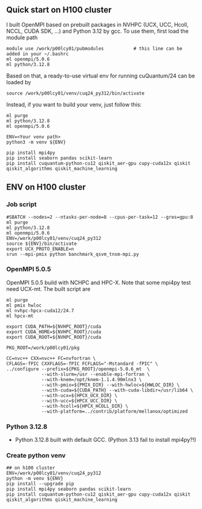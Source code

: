 ## Quick start on H100 cluster
I built OpenMPI based on prebuilt packages in NVHPC (UCX, UCC, Hcoll, NCCL, CUDA SDK, ...) and Python 3.12 by gcc. To use them, first load the module path 
```
module use /work/p00lcy01/pubmodules           # this line can be added in your ~/.bashrc
ml openmpi/5.0.6
ml python/3.12.8
```

Based on that, a ready-to-use virtual env for running cuQuantum/24 can be loaded by
```
source /work/p00lcy01/venv/cuq24_py312/bin/activate
```

Instead, if you want to build your venv, just follow this:
```
ml purge
ml python/3.12.8
ml openmpi/5.0.6

ENV=<Your venv path>
python3 -m venv ${ENV}

pip install mpi4py
pip install seaborn pandas scikit-learn
pip install cuquantum-python-cu12 qiskit_aer-gpu cupy-cuda12x qiskit qiskit_algorithms qiskit_machine_learning
```

## ENV on H100 cluster
### Job script
```
#SBATCH --nodes=2 --ntasks-per-node=8 --cpus-per-task=12 --gres=gpu:8
ml purge
ml python/3.12.8
ml openmpi/5.0.6
ENV=/work/p00lcy01/venv/cuq24_py312
source ${ENV}/bin/activate
export UCX_PROTO_ENABLE=n
srun --mpi-pmix python banchmark_qsvm_tnsm-mpi.py
```
### OpenMPI 5.0.5
OpenMPI 5.0.5 build with NCHPC and HPC-X. Note that some mpi4py test need UCX-mt. The built script are
```
ml purge
ml pmix hwloc
ml nvhpc-hpcx-cuda12/24.7
ml hpcx-mt

export CUDA_PATH=${NVHPC_ROOT}/cuda
export CUDA_HOME=${NVHPC_ROOT}/cuda
export CUDA_ROOT=${NVHPC_ROOT}/cuda

PKG_ROOT=/work/p00lcy01/pkg

CC=nvc++ CXX=nvc++ FC=nvfortran \
CFLAGS=-fPIC CXXFLAGS=-fPIC FCFLAGS="-Mstandard -fPIC" \
../configure --prefix=${PKG_ROOT}/openmpi-5.0.6_mt  \
             --with-slurm=/usr --enable-mpi-fortran \
             --with-knem=/opt/knem-1.1.4.90mlnx3 \
             --with-pmix=${PMIX_DIR} --with-hwloc=${HWLOC_DIR} \
             --with-cuda=${CUDA_PATH} --with-cuda-libdir=/usr/lib64 \
             --with-ucx=${HPCX_UCX_DIR} \
             --with-ucc=${HPCX_UCC_DIR} \
             --with-hcoll=${HPCX_HCOLL_DIR} \
             --with-platform=../contrib/platform/mellanox/optimized
```

### Python 3.12.8
- Python 3.12.8 built with default GCC. (Python 3.13 fail to install mpi4py?!)

### Create python venv
```
## on h100 cluster
ENV=/work/p00lcy01/venv/cuq24_py312
python -m venv ${ENV}
pip install --upgrade pip
pip install mpi4py seaborn pandas scikit-learn
pip install cuquantum-python-cu12 qiskit_aer-gpu cupy-cuda12x qiskit qiskit_algorithms qiskit_machine_learning
```

